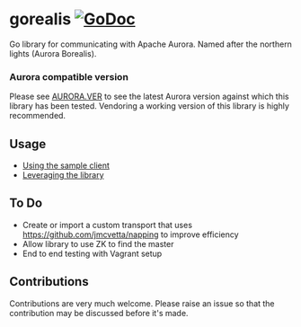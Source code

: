 # gorealis [![GoDoc](https://godoc.org/github.com/rdelval/gorealis?status.svg)](https://godoc.org/github.com/rdelval/gorealis)

Go library for communicating with Apache Aurora.
Named after the northern lights (Aurora Borealis).

### Aurora compatible version
Please see [AURORA.VER](./AURORA.VER) to see the latest Aurora version against which this
library has been tested. Vendoring a working version of this library is highly recommended.

## Usage

* [Using the sample client](docs/using-the-sample-client.md)
* [Leveraging the library](docs/leveraging-the-library.md)

## To Do
* Create or import a custom transport that uses https://github.com/jmcvetta/napping to improve efficiency
* Allow library to use ZK to find the master
* End to end testing with Vagrant setup

## Contributions
Contributions are very much welcome. Please raise an issue so that the contribution may be discussed before it's made.
